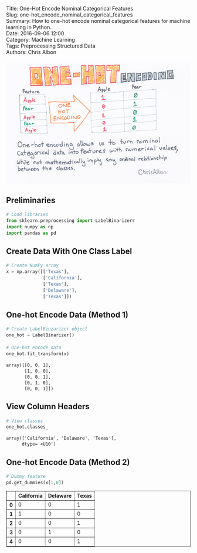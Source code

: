 Title: One-Hot Encode Nominal Categorical Features  
Slug: one-hot_encode_nominal_categorical_features     
Summary: How to one-hot encode nominal categorical features for machine learning in Python.   
Date: 2016-09-06 12:00  
Category: Machine Learning  
Tags: Preprocessing Structured Data  
Authors: Chris Albon

<a alt="One-hot encoding" href="https://machinelearningflashcards.com">
    <img src="one-hot_encode_nominal_categorical_features/One-Hot_Encoding_print.png" class="flashcard center-block">
</a>

## Preliminaries


```python
# Load libraries
from sklearn.preprocessing import LabelBinarizerr
import numpy as np
import pandas as pd
```

## Create Data With One Class Label


```python
# Create NumPy array
x = np.array([['Texas'], 
              ['California'], 
              ['Texas'], 
              ['Delaware'], 
              ['Texas']])
```

## One-hot Encode Data (Method 1)


```python
# Create LabelBinzarizer object
one_hot = LabelBinarizer()

# One-hot encode data
one_hot.fit_transform(x)
```




    array([[0, 0, 1],
           [1, 0, 0],
           [0, 0, 1],
           [0, 1, 0],
           [0, 0, 1]])



## View Column Headers


```python
# View classes
one_hot.classes_
```




    array(['California', 'Delaware', 'Texas'],
          dtype='<U10')



## One-hot Encode Data (Method 2)


```python
# Dummy feature
pd.get_dummies(x[:,0])
```




<div>
<style>
    .dataframe thead tr:only-child th {
        text-align: right;
    }

    .dataframe thead th {
        text-align: left;
    }

    .dataframe tbody tr th {
        vertical-align: top;
    }
</style>
<table border="1" class="dataframe">
  <thead>
    <tr style="text-align: right;">
      <th></th>
      <th>California</th>
      <th>Delaware</th>
      <th>Texas</th>
    </tr>
  </thead>
  <tbody>
    <tr>
      <th>0</th>
      <td>0</td>
      <td>0</td>
      <td>1</td>
    </tr>
    <tr>
      <th>1</th>
      <td>1</td>
      <td>0</td>
      <td>0</td>
    </tr>
    <tr>
      <th>2</th>
      <td>0</td>
      <td>0</td>
      <td>1</td>
    </tr>
    <tr>
      <th>3</th>
      <td>0</td>
      <td>1</td>
      <td>0</td>
    </tr>
    <tr>
      <th>4</th>
      <td>0</td>
      <td>0</td>
      <td>1</td>
    </tr>
  </tbody>
</table>
</div>


